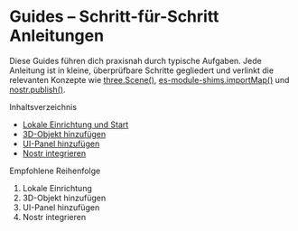 # Guides – Schritt-für-Schritt Anleitungen

Diese Guides führen dich praxisnah durch typische Aufgaben. Jede Anleitung ist in kleine, überprüfbare Schritte gegliedert und verlinkt die relevanten Konzepte wie [three.Scene()](features/scene-basics.md:1), [es-module-shims.importMap()](features/module-shims.md:1) und [nostr.publish()](features/nostr-basics.md:1).

Inhaltsverzeichnis
- [Lokale Einrichtung und Start](guides/setup-local.md)
- [3D-Objekt hinzufügen](guides/add-3d-object.md)
- [UI-Panel hinzufügen](guides/add-ui-panel.md)
- [Nostr integrieren](guides/integrate-nostr.md)

Empfohlene Reihenfolge
1) Lokale Einrichtung
2) 3D-Objekt hinzufügen
3) UI-Panel hinzufügen
4) Nostr integrieren